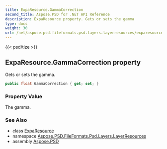 ```yaml
---
title: ExpaResource.GammaCorrection
second_title: Aspose.PSD for .NET API Reference
description: ExpaResource property. Gets or sets the gamma
type: docs
weight: 30
url: /net/aspose.psd.fileformats.psd.layers.layerresources/exparesource/gammacorrection/
---
```

{{< psd/tize >}}
## ExpaResource.GammaCorrection property

Gets or sets the gamma.

```csharp
public float GammaCorrection { get; set; }
```

### Property Value

The gamma.

### See Also

* class [ExpaResource](../)
* namespace [Aspose.PSD.FileFormats.Psd.Layers.LayerResources](../../exparesource/)
* assembly [Aspose.PSD](../../../)


